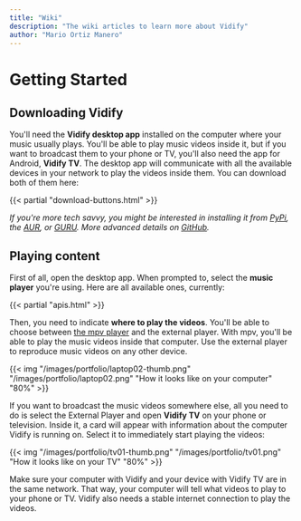 ```yaml
---
title: "Wiki"
description: "The wiki articles to learn more about Vidify"
author: "Mario Ortiz Manero"
---
```


# Getting Started
## Downloading Vidify
You'll need the **Vidify desktop app** installed on the computer where your music usually plays. You'll be able to play music videos inside it, but if you want to broadcast them to your phone or TV, you'll also need the app for Android, **Vidify TV**. The desktop app will communicate with all the available devices in your network to play the videos inside them. You can download both of them here:

{{< partial "download-buttons.html" >}}

*If you're more tech savvy, you might be interested in installing it from [PyPi](https://pypi.org/project/vidify), the [AUR](https://aur.archlinux.org/packages/vidify/), or [GURU](https://gpo.zugaina.org/media-video/vidify). More advanced details on [GitHub](https://github.com/vidify/vidify#installation).*

## Playing content
First of all, open the desktop app. When prompted to, select the **music player** you're using. Here are all available ones, currently:

{{< partial "apis.html" >}}

Then, you need to indicate **where to play the videos**. You'll be able to choose between [the mpv player](https://mpv.io/) and the external player. With mpv, you'll be able to play the music videos inside that computer. Use the external player to reproduce music videos on any other device.

{{< img "/images/portfolio/laptop02-thumb.png" "/images/portfolio/laptop02.png" "How it looks like on your computer" "80%" >}}

If you want to broadcast the music videos somewhere else, all you need to do is select the External Player and open **Vidify TV** on your phone or television. Inside it, a card will appear with information about the computer Vidify is running on. Select it to immediately start playing the videos:

{{< img "/images/portfolio/tv01-thumb.png" "/images/portfolio/tv01.png" "How it looks like on your TV" "80%" >}}

Make sure your computer with Vidify and your device with Vidify TV are in the same network. That way, your computer will tell what videos to play to your phone or TV. Vidify also needs a stable internet connection to play the videos.
